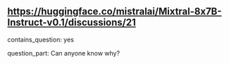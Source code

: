 ## https://huggingface.co/mistralai/Mixtral-8x7B-Instruct-v0.1/discussions/21

contains_question: yes

question_part: Can anyone know why?